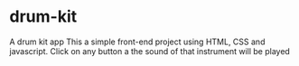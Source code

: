 # drum-kit
A drum kit app
This a simple front-end project using HTML, CSS and javascript. Click on any button a the sound of that instrument will be played
